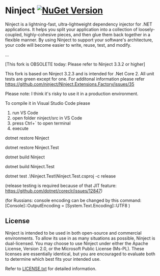 # Ninject [![NuGet Version](http://img.shields.io/nuget/v/Ninject.svg?style=flat)](https://www.nuget.org/packages/Ninject/) 
Ninject is a lightning-fast, ultra-lightweight dependency injector for .NET applications. It helps you split your
application into a collection of loosely-coupled, highly-cohesive pieces, and then glue them back together in a
flexible manner. By using Ninject to support your software's architecture, your code will become easier to write,
reuse, test, and modify.

...


[This fork is OBSOLETE today: Please refer to Ninject 3.3.2 or higher]

This fork is based on Ninject 3.2.3 and is intended for .Net Core 2. All unit tests are green except for one.
For additonal information please refer https://github.com/ninject/Ninject.Extensions.Factory/issues/35

Please note: I think it's risky to use it in a production environment.


To compile it in Visual Studio Code please
1) run VS Code
2) open folder ninject/src in VS Code
3) press Ctrl+` to open terminal
4) execute

dotnet restore Ninject

dotnet restore Ninject.Test

dotnet build Ninject

dotnet build Ninject.Test

dotnet test .\Ninject.Test\Ninject.Test.csproj -c release

(release testing is required because of that JIT feature: https://github.com/dotnet/coreclr/issues/12847)

(for Russians: console encoding can be changed by this command: [Console]::OutputEncoding = [System.Text.Encoding]::UTF8 )


## License
Ninject is intended to be used in both open-source and commercial environments. To allow its use in as many
situations as possible, Ninject is dual-licensed. You may choose to use Ninject under either the Apache License,
Version 2.0, or the Microsoft Public License (Ms-PL). These licenses are essentially identical, but you are
encouraged to evaluate both to determine which best fits your intended use.

Refer to [LICENSE.txt](https://github.com/ninject/ninject/blob/master/LICENSE.txt) for detailed information.